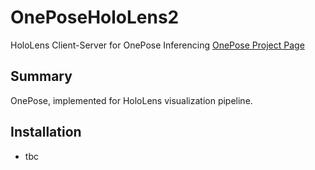 # OnePoseHoloLens2
HoloLens Client-Server for OnePose Inferencing
[OnePose Project Page](https://zju3dv.github.io/onepose/)

## Summary
OnePose, implemented for HoloLens visualization pipeline.

## Installation
- tbc
